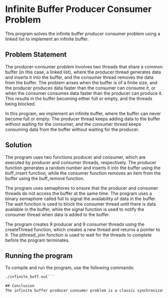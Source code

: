 # Infinite Buffer Producer Consumer Problem
This program solves the infinite buffer producer consumer problem using a linked list to implement an infinite buffer.

## Problem Statement
The producer-consumer problem involves two threads that share a common buffer (in this case, a linked list), where the producer thread generates data and inserts it into the buffer, and the consumer thread removes the data from the buffer. The problem arises when the buffer is of a finite size, and the producer produces data faster than the consumer can consume it, or when the consumer consumes data faster than the producer can produce it. This results in the buffer becoming either full or empty, and the threads being blocked.

In this program, we implement an infinite buffer, where the buffer can never become full or empty. The producer thread keeps adding data to the buffer without waiting for the consumer, and the consumer thread keeps consuming data from the buffer without waiting for the producer.

## Solution
The program uses two functions producer and consumer, which are executed by producer and consumer threads, respectively. The producer function generates a random number and inserts it into the buffer using the buff_insert function, while the consumer function removes an item from the buffer using the buff_remove function.

The program uses semaphores to ensure that the producer and consumer threads do not access the buffer at the same time. The program uses a binary semaphore called full to signal the availability of data in the buffer. The wait function is used to block the consumer thread until there is data available in the buffer, while the signal function is used to notify the consumer thread when data is added to the buffer.

The program creates 9 producer and 9 consumer threads using the createThread function, which creates a new thread and returns a pointer to it. The pthread_join function is used to wait for the threads to complete before the program terminates.

## Running the program
To compile and run the program, use the following commands:

```gcc -o infinite_buff infinite_buff.c -pthread
./infinite_buff.out```

## Conclusion
The infinite buffer producer consumer problem is a classic synchronization problem that arises in multi-threaded programming. The solution presented in this program uses semaphores to ensure that the producer and consumer threads access the buffer in a mutually exclusive manner. The program creates multiple threads to simulate a real-world scenario, where multiple producers and consumers are working concurrently.
